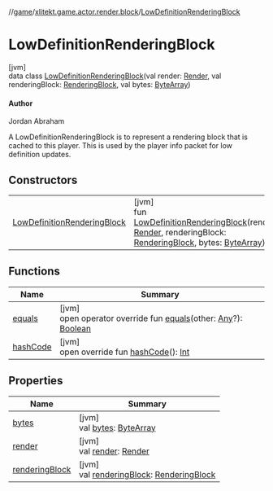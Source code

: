 //[game](../../../index.md)/[xlitekt.game.actor.render.block](../index.md)/[LowDefinitionRenderingBlock](index.md)

# LowDefinitionRenderingBlock

[jvm]\
data class [LowDefinitionRenderingBlock](index.md)(val render: [Render](../../xlitekt.game.actor.render/-render/index.md), val renderingBlock: [RenderingBlock](../-rendering-block/index.md), val bytes: [ByteArray](https://kotlinlang.org/api/latest/jvm/stdlib/kotlin/-byte-array/index.html))

#### Author

Jordan Abraham

A LowDefinitionRenderingBlock is to represent a rendering block that is cached to this player. This is used by the player info packet for low definition updates.

## Constructors

| | |
|---|---|
| [LowDefinitionRenderingBlock](-low-definition-rendering-block.md) | [jvm]<br>fun [LowDefinitionRenderingBlock](-low-definition-rendering-block.md)(render: [Render](../../xlitekt.game.actor.render/-render/index.md), renderingBlock: [RenderingBlock](../-rendering-block/index.md), bytes: [ByteArray](https://kotlinlang.org/api/latest/jvm/stdlib/kotlin/-byte-array/index.html)) |

## Functions

| Name | Summary |
|---|---|
| [equals](equals.md) | [jvm]<br>open operator override fun [equals](equals.md)(other: [Any](https://kotlinlang.org/api/latest/jvm/stdlib/kotlin/-any/index.html)?): [Boolean](https://kotlinlang.org/api/latest/jvm/stdlib/kotlin/-boolean/index.html) |
| [hashCode](hash-code.md) | [jvm]<br>open override fun [hashCode](hash-code.md)(): [Int](https://kotlinlang.org/api/latest/jvm/stdlib/kotlin/-int/index.html) |

## Properties

| Name | Summary |
|---|---|
| [bytes](bytes.md) | [jvm]<br>val [bytes](bytes.md): [ByteArray](https://kotlinlang.org/api/latest/jvm/stdlib/kotlin/-byte-array/index.html) |
| [render](render.md) | [jvm]<br>val [render](render.md): [Render](../../xlitekt.game.actor.render/-render/index.md) |
| [renderingBlock](rendering-block.md) | [jvm]<br>val [renderingBlock](rendering-block.md): [RenderingBlock](../-rendering-block/index.md) |
